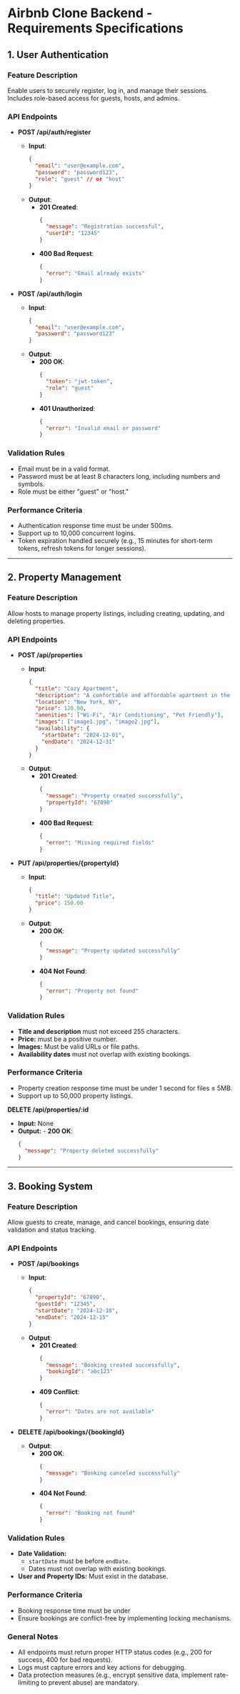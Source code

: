 # Airbnb Clone Backend - Requirements Specifications

## 1. User Authentication

### **Feature Description**
Enable users to securely register, log in, and manage their sessions. Includes role-based access for guests, hosts, and admins.

### **API Endpoints**
- **POST /api/auth/register**
  - **Input**:
    ```json
    {
      "email": "user@example.com",
      "password": "password123",
      "role": "guest" // or "host"
    }
    ```
  - **Output**:
    - **201 Created**:
      ```json
      {
        "message": "Registration successful",
        "userId": "12345"
      }
      ```
    - **400 Bad Request**:
      ```json
      {
        "error": "Email already exists"
      }
      ```

- **POST /api/auth/login**
  - **Input**:
    ```json
    {
      "email": "user@example.com",
      "password": "password123"
    }
    ```
  - **Output**:
    - **200 OK**:
      ```json
      {
        "token": "jwt-token",
        "role": "guest"
      }
      ```
    - **401 Unauthorized**:
      ```json
      {
        "error": "Invalid email or password"
      }
      ```

### **Validation Rules**
- Email must be in a valid format.
- Password must be at least 8 characters long, including numbers and symbols.
- Role must be either "guest" or "host."

### **Performance Criteria**
- Authentication response time must be under 500ms.
- Support up to 10,000 concurrent logins.
- Token expiration handled securely (e.g., 15 minutes for short-term tokens, refresh tokens for longer sessions).

---

## 2. Property Management

### **Feature Description**
Allow hosts to manage property listings, including creating, updating, and deleting properties.

### **API Endpoints**
- **POST /api/properties**
  - **Input**:
    ```json
    {
      "title": "Cozy Apartment",
      "description": "A comfortable and affordable apartment in the city center.",
      "location": "New York, NY",
      "price": 120.00,
      "amenities": ["Wi-Fi", "Air Conditioning", "Pet Friendly"],
      "images": ["image1.jpg", "image2.jpg"],
      "availability": {
        "startDate": "2024-12-01",
        "endDate": "2024-12-31"
      }
    }
    ```
  - **Output**:
    - **201 Created**:
      ```json
      {
        "message": "Property created successfully",
        "propertyId": "67890"
      }
      ```
    - **400 Bad Request**:
      ```json
      {
        "error": "Missing required fields"
      }
      ```

- **PUT /api/properties/{propertyId}**
  - **Input**:
    ```json
    {
      "title": "Updated Title",
      "price": 150.00
    }
    ```
  - **Output**:
    - **200 OK**:
      ```json
      {
        "message": "Property updated successfully"
      }
      ```
    - **404 Not Found**:
      ```json
      {
        "error": "Property not found"
      }
      ```

### **Validation Rules**
- **Title and description** must not exceed 255 characters.
- **Price:** must be a positive number.
- **Images:** Must be valid URLs or file paths.
- **Availability dates** must not overlap with existing bookings.

### **Performance Criteria**
- Property creation response time must be under 1 second for files ≤ 5MB.
- Support up to 50,000 property listings.

**DELETE /api/properties/:id**
   - **Input:** None
   - **Output:**
    - **200 OK**:
     ```json
     {
       "message": "Property deleted successfully"
     }
     ```

---

## 3. Booking System

### **Feature Description**
Allow guests to create, manage, and cancel bookings, ensuring date validation and status tracking.

### **API Endpoints**
- **POST /api/bookings**
  - **Input**:
    ```json
    {
      "propertyId": "67890",
      "guestId": "12345",
      "startDate": "2024-12-10",
      "endDate": "2024-12-15"
    }
    ```
  - **Output**:
    - **201 Created**:
      ```json
      {
        "message": "Booking created successfully",
        "bookingId": "abc123"
      }
      ```
    - **409 Conflict**:
      ```json
      {
        "error": "Dates are not available"
      }
      ```

- **DELETE /api/bookings/{bookingId}**
  - **Output**:
    - **200 OK**:
      ```json
      {
        "message": "Booking canceled successfully"
      }
      ```
    - **404 Not Found**:
      ```json
      {
        "error": "Booking not found"
      }
      ```

### **Validation Rules**
- **Date Validation:** 
  - `startDate` must be before `endDate`.
  - Dates must not overlap with existing bookings.
- **User and Property IDs:** Must exist in the database.

### **Performance Criteria**
- Booking response time must be under
- Ensure bookings are conflict-free by implementing locking mechanisms.

### General Notes
- All endpoints must return proper HTTP status codes (e.g., 200 for success, 400 for bad requests).
- Logs must capture errors and key actions for debugging.
- Data protection measures (e.g., encrypt sensitive data, implement rate-limiting to prevent abuse) are mandatory.
